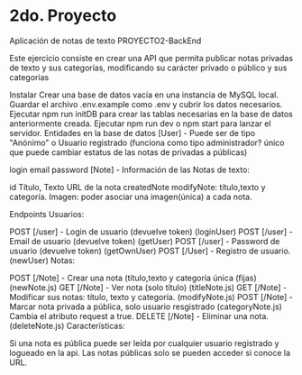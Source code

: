 # 2do. Proyecto 

Aplicación de notas de texto
PROYECTO2-BackEnd

Este ejercicio consiste en crear una API que permita publicar notas privadas de texto y sus categorías, 
modificando su carácter privado o público y sus categorias

Instalar
Crear una base de datos vacía en una instancia de MySQL local.
Guardar el archivo .env.example como .env y cubrir los datos necesarios.
Ejecutar npm run initDB para crear las tablas necesarias en la base de datos anteriormente creada.
Ejecutar npm run dev o npm start para lanzar el servidor.
Entidades en la base de datos
[User] - Puede ser de tipo "Anónimo" o Usuario registrado (funciona como tipo administrador? único que puede cambiar estatus de las notas de privadas a públicas)

login
email
password
[Note] - Información de las Notas de texto:

id
Título,
Texto
URL de la nota
createdNote
modifyNote: título,texto y categoría.
Imagen: poder asociar una imagen(única) a cada nota.

Endpoints
Usuarios:

POST [/user] - Login de usuario (devuelve token) (loginUser)
POST [/user] - Email de usuario (devuelve token) (getUser)
POST [/user] - Password de usuario (devuelve token) (getOwnUser)
POST [/User] - Registro de usuario. (newUser)
Notas:

POST [/Note] - Crear una nota (título,texto y categoría única (fijas) (newNote.js)
GET [/Note] - Ver nota (solo título) (titleNote.js)
GET [/Note] - Modificar sus notas: título, texto y categoría. (modifyNote.js)
POST [/Note] - Marcar nota privada a pública, solo usuario resgistrado (categoryNote.js) Cambia el atributo request a true.
DELETE [/Note] - Eliminar una nota. (deleteNote.js)
Características:

Si una nota es pública puede ser leída por cualquier usuario registrado y logueado en la api.
Las notas públicas solo se pueden acceder si conoce la URL.
